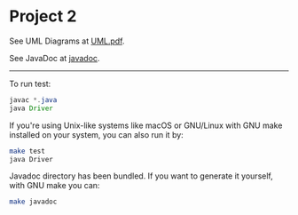 # Project 2

See UML Diagrams at [UML.pdf](UML.pdf).

See JavaDoc at [javadoc](javadoc/index.html).

----

To run test:

```java
javac *.java
java Driver
```

If you're using Unix-like systems like macOS or GNU/Linux with GNU make installed on your system, you can also run it by:

```bash
make test
java Driver
```

Javadoc directory has been bundled. If you want to generate it yourself, with GNU make you can:

```bash
make javadoc
```
